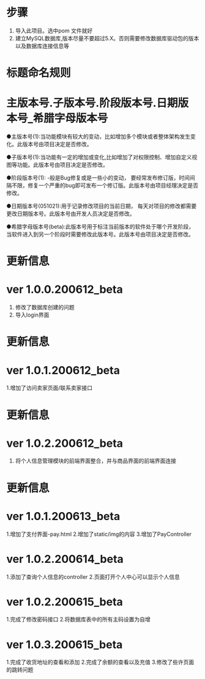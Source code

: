 # 步骤
1. 导入此项目。选中pom 文件就好
2. 建立MySQL数据库,版本尽量不要超过5.X。否则需要修改数据库驱动包的版本以及数据库连接信息等


# 标题命名规则
# 主版本号.子版本号.阶段版本号.日期版本号_希腊字母版本号
●主版本号(1):当功能模块有较大的变动，比如增加多个模块或者整体架构发生变化。此版本号由项目决定是否修改。

●子版本号(1):当功能有一定的增加或变化,比如增加了对权限控制、增加自定义视图等功能。此版本号由项目决定是否修改。

●阶段版本号(1): -般是Bug修复或是一些小的变动， 要经常发布修订版，时间间隔不限，修复一个严重的bug即可发布一个修订版。此版本号由项目经理决定是否修改。

●日期版本号(051021):用于记录修改项目的当前日期， 每天对项目的修改都需要更改日期版本号。此版本号由开发人员决定是否修改。

●希腊字母版本号(beta):此版本号用于标注当前版本的软件处于哪个开发阶段，当软件进入到另一个阶段时需要修改此版本号。此版本号由项目决定是否修改。


# 更新信息
# ver 1.0.0.200612_beta
1. 修改了数据库创建的问题
2. 导入login界面
# 更新信息
# ver 1.0.1.200612_beta
1.增加了访问卖家页面/联系卖家接口
# 更新信息
# ver 1.0.2.200612_beta
1.  将个人信息管理模块的前端界面整合，并与商品界面的前端界面连接
# 更新信息
# ver 1.0.1.200613_beta
1.增加了支付界面-pay.html
2.增加了static/img的内容
3.增加了PayController
# ver 1.0.2.200614_beta
1.添加了查询个人信息的controller
2.页面打开个人中心可以显示个人信息
# ver 1.0.2.200615_beta
1.完成了修改密码接口
2.将数据库表中的所有主码设置为自增
# ver 1.0.3.200615_beta
1.完成了收货地址的查看和添加
2.完成了余额的查看以及充值
3.修改了些许页面的跳转问题
